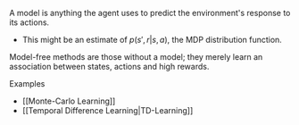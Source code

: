 A model is anything the agent uses to predict the environment's response to its actions.
- This might be an estimate of $p(s',r|s,a)$, the MDP distribution function.

Model-free methods are those without a model; they merely learn an association between states, actions and high rewards.


Examples
- [[Monte-Carlo Learning]]
- [[Temporal Difference Learning|TD-Learning]]


